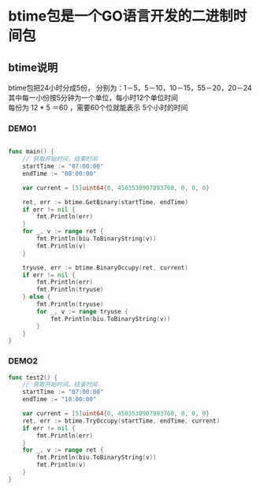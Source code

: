# btime包是一个GO语言开发的二进制时间包

## btime说明 

btime包把24小时分成5份， 分别为：1－5，5－10，10－15，55－20，20－24  
其中每一小份按5分钟为一个单位，每小时12个单位时间  
每份为 12 * 5 ＝60 ，需要60个位就能表示 5个小时的时间


### DEMO1
```go

func main() {
    // 获取开始时间，结束时间
    startTime := "07:00:00"
    endTime := "08:00:00"

    var current = [5]uint64{0, 4503530907893760, 0, 0, 0}

    ret, err := btime.GetBinary(startTime, endTime)
    if err != nil {
        fmt.Println(err)
    }
    for _, v := range ret {
        fmt.Println(biu.ToBinaryString(v))
        fmt.Println(v)
    }

    tryuse, err := btime.BinaryOccupy(ret, current)
    if err != nil {
        fmt.Println(err)
        fmt.Println(tryuse)
    } else {
        fmt.Println(tryuse)
        for _, v := range tryuse {
            fmt.Println(biu.ToBinaryString(v))
        }
    }
}

```

### DEMO2
```go
func test2() {
    // 获取开始时间，结束时间
    startTime := "07:00:00"
    endTime := "10:00:00"

    var current = [5]uint64{0, 4503530907893760, 0, 0, 0}
    ret, err := btime.TryOccupy(startTime, endTime, current)
    if err != nil {
        fmt.Println(err)
    }
    for _, v := range ret {
        fmt.Println(biu.ToBinaryString(v))
        fmt.Println(v)
    }
}
```
